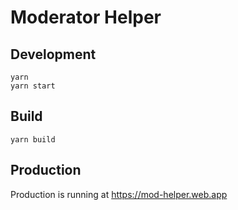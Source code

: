 # Moderator Helper

## Development

```
yarn
yarn start
```

## Build

```
yarn build
```

## Production

Production is running at https://mod-helper.web.app
